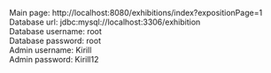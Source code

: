 Main page: http://localhost:8080/exhibitions/index?expositionPage=1
Database url: jdbc:mysql://localhost:3306/exhibition  
Database username: root  
Database password: root  
Admin username: Kirill  
Admin password: Kirill12  
